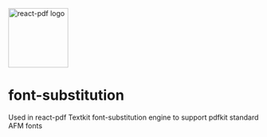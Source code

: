 <img src="https://github.com/react-pdf/site/blob/master/src/static/images/logo.png" alt="react-pdf logo" width="120px" />

# font-substitution

Used in react-pdf
Textkit font-substitution engine to support pdfkit standard AFM fonts
